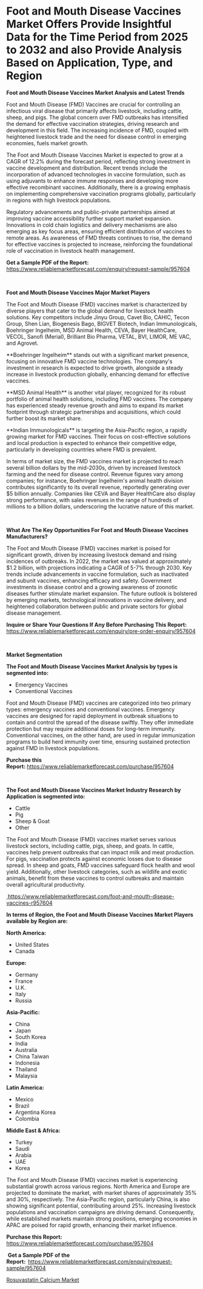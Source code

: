 <p><h1>Foot and Mouth Disease Vaccines Market Offers Provide Insightful Data for the Time Period from 2025 to 2032 and also Provide Analysis Based on Application, Type, and Region</h1></p><p><strong>Foot and Mouth Disease Vaccines Market Analysis and Latest Trends</strong></p>
<p><p>Foot and Mouth Disease (FMD) Vaccines are crucial for controlling an infectious viral disease that primarily affects livestock, including cattle, sheep, and pigs. The global concern over FMD outbreaks has intensified the demand for effective vaccination strategies, driving research and development in this field. The increasing incidence of FMD, coupled with heightened livestock trade and the need for disease control in emerging economies, fuels market growth.</p><p>The Foot and Mouth Disease Vaccines Market is expected to grow at a CAGR of 12.2% during the forecast period, reflecting strong investment in vaccine development and distribution. Recent trends include the incorporation of advanced technologies in vaccine formulation, such as using adjuvants to enhance immune responses and developing more effective recombinant vaccines. Additionally, there is a growing emphasis on implementing comprehensive vaccination programs globally, particularly in regions with high livestock populations.</p><p>Regulatory advancements and public-private partnerships aimed at improving vaccine accessibility further support market expansion. Innovations in cold chain logistics and delivery mechanisms are also emerging as key focus areas, ensuring efficient distribution of vaccines to remote areas. As awareness of FMD threats continues to rise, the demand for effective vaccines is projected to increase, reinforcing the foundational role of vaccination in livestock health management.</p></p>
<p><strong>Get a Sample PDF of the Report:&nbsp;</strong> <a href="https://www.reliablemarketforecast.com/enquiry/request-sample/957604?utm_campaign=2781&utm_medium=2&utm_source=Github&utm_content=ia&utm_term=08032025&utm_id=foot-and-mouth-disease-vaccines">https://www.reliablemarketforecast.com/enquiry/request-sample/957604</a></p>
<p>&nbsp;</p>
<p><strong>Foot and Mouth Disease Vaccines Major Market Players</strong></p>
<p><p>The Foot and Mouth Disease (FMD) vaccines market is characterized by diverse players that cater to the global demand for livestock health solutions. Key competitors include Jinyu Group, Cavet Bio, CAHIC, Tecon Group, Shen Lian, Biogenesis Bago, BIGVET Biotech, Indian Immunologicals, Boehringer Ingelheim, MSD Animal Health, CEVA, Bayer HealthCare, VECOL, Sanofi (Merial), Brilliant Bio Pharma, VETAL, BVI, LIMOR, ME VAC, and Agrovet.</p><p>**Boehringer Ingelheim** stands out with a significant market presence, focusing on innovative FMD vaccine technologies. The company's investment in research is expected to drive growth, alongside a steady increase in livestock production globally, enhancing demand for effective vaccines.</p><p>**MSD Animal Health** is another vital player, recognized for its robust portfolio of animal health solutions, including FMD vaccines. The company has experienced steady revenue growth and aims to expand its market footprint through strategic partnerships and acquisitions, which could further boost its market share.</p><p>**Indian Immunologicals** is targeting the Asia-Pacific region, a rapidly growing market for FMD vaccines. Their focus on cost-effective solutions and local production is expected to enhance their competitive edge, particularly in developing countries where FMD is prevalent.</p><p>In terms of market size, the FMD vaccines market is projected to reach several billion dollars by the mid-2030s, driven by increased livestock farming and the need for disease control. Revenue figures vary among companies; for instance, Boehringer Ingelheim's animal health division contributes significantly to its overall revenue, reportedly generating over $5 billion annually. Companies like CEVA and Bayer HealthCare also display strong performance, with sales revenues in the range of hundreds of millions to a billion dollars, underscoring the lucrative nature of this market.</p></p>
<p>&nbsp;</p>
<p><strong>What Are The Key Opportunities For Foot and Mouth Disease Vaccines Manufacturers?</strong></p>
<p><p>The Foot and Mouth Disease (FMD) vaccines market is poised for significant growth, driven by increasing livestock demand and rising incidences of outbreaks. In 2022, the market was valued at approximately $1.2 billion, with projections indicating a CAGR of 5-7% through 2030. Key trends include advancements in vaccine formulation, such as inactivated and subunit vaccines, enhancing efficacy and safety. Government investments in disease control and a growing awareness of zoonotic diseases further stimulate market expansion. The future outlook is bolstered by emerging markets, technological innovations in vaccine delivery, and heightened collaboration between public and private sectors for global disease management.</p></p>
<p><strong>Inquire or Share Your Questions If Any Before Purchasing This Report:</strong> <a href="https://www.reliablemarketforecast.com/enquiry/pre-order-enquiry/957604?utm_campaign=2781&utm_medium=2&utm_source=Github&utm_content=ia&utm_term=08032025&utm_id=foot-and-mouth-disease-vaccines">https://www.reliablemarketforecast.com/enquiry/pre-order-enquiry/957604</a></p>
<p>&nbsp;</p>
<p><strong>Market Segmentation</strong></p>
<p><strong>The Foot and Mouth Disease Vaccines Market Analysis by types is segmented into:</strong></p>
<p><ul><li>Emergency Vaccines</li><li>Conventional Vaccines</li></ul></p>
<p><p>Foot and Mouth Disease (FMD) vaccines are categorized into two primary types: emergency vaccines and conventional vaccines. Emergency vaccines are designed for rapid deployment in outbreak situations to contain and control the spread of the disease swiftly. They offer immediate protection but may require additional doses for long-term immunity. Conventional vaccines, on the other hand, are used in regular immunization programs to build herd immunity over time, ensuring sustained protection against FMD in livestock populations.</p></p>
<p><strong>Purchase this Report:&nbsp;</strong><a href="https://www.reliablemarketforecast.com/purchase/957604?utm_campaign=2781&utm_medium=2&utm_source=Github&utm_content=ia&utm_term=08032025&utm_id=foot-and-mouth-disease-vaccines">https://www.reliablemarketforecast.com/purchase/957604</a></p>
<p>&nbsp;</p>
<p><strong>The Foot and Mouth Disease Vaccines Market Industry Research by Application is segmented into:</strong></p>
<p><ul><li>Cattle</li><li>Pig</li><li>Sheep & Goat</li><li>Other</li></ul></p>
<p><p>The Foot and Mouth Disease (FMD) vaccines market serves various livestock sectors, including cattle, pigs, sheep, and goats. In cattle, vaccines help prevent outbreaks that can impact milk and meat production. For pigs, vaccination protects against economic losses due to disease spread. In sheep and goats, FMD vaccines safeguard flock health and wool yield. Additionally, other livestock categories, such as wildlife and exotic animals, benefit from these vaccines to control outbreaks and maintain overall agricultural productivity.</p></p>
<p><a href="https://www.reliablemarketforecast.com/foot-and-mouth-disease-vaccines-r957604?utm_campaign=2781&utm_medium=2&utm_source=Github&utm_content=ia&utm_term=08032025&utm_id=foot-and-mouth-disease-vaccines">&nbsp;https://www.reliablemarketforecast.com/foot-and-mouth-disease-vaccines-r957604</a></p>
<p><strong>In terms of Region, the Foot and Mouth Disease Vaccines Market Players available by Region are:</strong></p>
<p>
    <p> <strong> North America: </strong>
        <ul>
            <li>United States</li>
            <li>Canada</li>
        </ul>
        </p> 
    <p> <strong> Europe: </strong>
        <ul>
            <li>Germany</li>
            <li>France</li>
            <li>U.K.</li>
            <li>Italy</li>
            <li>Russia</li>
        </ul>
        </p> 
    <p> <strong> Asia-Pacific: </strong>
        <ul>
            <li>China</li>
            <li>Japan</li>
            <li>South Korea</li>
            <li>India</li>
            <li>Australia</li>
            <li>China Taiwan</li>
            <li>Indonesia</li>
            <li>Thailand</li>
            <li>Malaysia</li>
        </ul>
        </p> 
    <p> <strong> Latin America: </strong>
        <ul>
            <li>Mexico</li>
            <li>Brazil</li>
            <li>Argentina Korea</li>
            <li>Colombia</li>
        </ul>
        </p> 
    <p> <strong> Middle East & Africa: </strong>
        <ul>
            <li>Turkey</li>
            <li>Saudi</li>
            <li>Arabia</li>
            <li>UAE</li>
            <li>Korea</li>
        </ul>
    </p>
    </p>
<p><p>The Foot and Mouth Disease (FMD) vaccines market is experiencing substantial growth across various regions. North America and Europe are projected to dominate the market, with market shares of approximately 35% and 30%, respectively. The Asia-Pacific region, particularly China, is also showing significant potential, contributing around 25%. Increasing livestock populations and vaccination campaigns are driving demand. Consequently, while established markets maintain strong positions, emerging economies in APAC are poised for rapid growth, enhancing their market influence.</p></p>
<p><strong>Purchase this Report: </strong><a href="https://www.reliablemarketforecast.com/purchase/957604?utm_campaign=2781&utm_medium=2&utm_source=Github&utm_content=ia&utm_term=08032025&utm_id=foot-and-mouth-disease-vaccines">https://www.reliablemarketforecast.com/purchase/957604</a></p>
<p>&nbsp;<strong>Get a Sample PDF of the Report:&nbsp;&nbsp;</strong><a href="https://www.reliablemarketforecast.com/enquiry/request-sample/957604?utm_campaign=2781&utm_medium=2&utm_source=Github&utm_content=ia&utm_term=08032025&utm_id=foot-and-mouth-disease-vaccines">https://www.reliablemarketforecast.com/enquiry/request-sample/957604</a></p>
<p><strong></strong></p>
<p><p><a href="https://github.com/iroldilom/Market-Research-Report-List-1/blob/main/rosuvastatin-calcium-market.md?utm_campaign=2781&utm_medium=2&utm_source=Github&utm_content=ia&utm_term=08032025&utm_id=foot-and-mouth-disease-vaccines">Rosuvastatin Calcium Market</a></p></p>